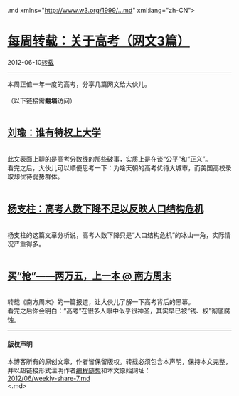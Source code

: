 <!DOCTYPE.md>
.md xmlns="http://www.w3.org/1999/...md" xml:lang="zh-CN">
<head>
<meta http-equiv="Content-Type" content="text.md; charset=utf-8" />
<meta name="generator" content="Python script by program.think@gmail.com" />
<meta name="provider" content="program-think.blogspot.com" />
<link type="text/css" rel="stylesheet" href="../../css/program-think.css" />
<title>每周转载：关于高考（网文3篇） - 编程随想的博客</title>
</head>
<body>
<div id="main" style="width:100%;">
<h1><a href="../../index.md" title="回到首页">每周转载：关于高考（网文3篇）</a></h1>
<div class="post-info"><span class="date-header">2012-06-10</span><a href="../../tags/E8BDACE8BDBD.md" class="tag">转载</a> </div>
<hr>
<div class="post">
本周正值一年一度的高考，分享几篇网文给大伙儿。<br /><br />（以下链接需<b>翻墙</b>访问）<a name='more'></a><!--program-think--><br /><br /><h2><a href="https://plus.google.com/u/0/113559088971921339544/posts/DPzVfxop2Sp" target="_blank" rel="nofollow">刘瑜：谁有特权上大学</a></h2><br />此文表面上聊的是高考分数线的那些破事，实质上是在谈“公平”和“正义”。<br />看完之后，大伙儿可以顺便思考一下：为啥天朝的高考优待大城市，而美国高校录取却优待弱势群体。<br /><br /><h2><a href="https://plus.google.com/u/0/113559088971921339544/posts/Q5B9edanzAo" target="_blank" rel="nofollow">杨支柱：高考人数下降不足以反映人口结构危机</a></h2><br />杨支柱的这篇文章分析说，高考人数下降只是“人口结构危机”的冰山一角，实际情况严重得多。<br /><br /><h2><a href="https://plus.google.com/u/0/113559088971921339544/posts/1J4HCkPLxgX" target="_blank" rel="nofollow">买“枪”——两万五，上一本 @ 南方周末</a></h2><br />转载《南方周末》的一篇报道，让大伙儿了解一下高考背后的黑幕。<br />看完之后你会明白：“高考”在很多人眼中似乎很神圣，其实早已被“钱、权”彻底腐蚀。<div class="blogger-post-footer">
</div>
<hr>
<div class="copyright">
<h4>版权声明</h4>
本博客所有的原创文章，作者皆保留版权。转载必须包含本声明，保持本文完整，并以超链接形式注明作者<a href="mailto:program.think@gmail.com">编程随想</a>和本文原始网址：<br>
<a href="2012/06/weekly-share-7.md">2012/06/weekly-share-7.md</a>
</div>
</div>
</body>
<.md>
